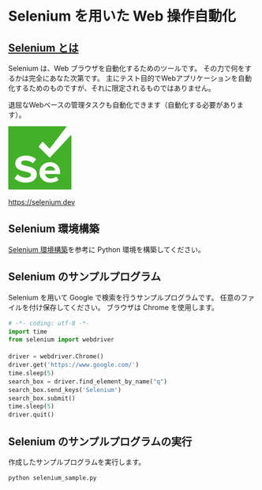 # Selenium を用いた Web 操作自動化

## [Selenium とは](https://www.selenium.dev/ja/documentation/overview/)

Selenium は、Web ブラウザを自動化するためのツールです。
その力で何をするかは完全にあなた次第です。
主にテスト目的でWebアプリケーションを自動化するためのものですが、それに限定されるものではありません。

退屈なWebベースの管理タスクも自動化できます（自動化する必要があります）。

[![Selenium](./img/selenium_logo_small.png)](https://selenium.dev)

https://selenium.dev

## Selenium 環境構築
[Selenium 環境構築](./selenium_install.html)を参考に Python 環境を構築してください。

## Selenium のサンプルプログラム

Selenium を用いて Google で検索を行うサンプルプログラムです。
任意のファイルを付け保存してください。
ブラウザは Chrome を使用します。

```python
# -*- coding: utf-8 -*-
import time
from selenium import webdriver

driver = webdriver.Chrome()
driver.get('https://www.google.com/')
time.sleep(5)
search_box = driver.find_element_by_name("q")
search_box.send_keys('Selenium')
search_box.submit()
time.sleep(5)
driver.quit()
```

## Selenium のサンプルプログラムの実行

作成したサンプルプログラムを実行します。

```bash
python selenium_sample.py
```
